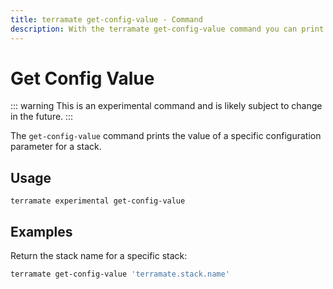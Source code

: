 ```yaml
---
title: terramate get-config-value - Command
description: With the terramate get-config-value command you can print the value of a specific configuration parameter.
---
```


# Get Config Value

::: warning
This is an experimental command and is likely subject to change in the future.
:::

The `get-config-value` command prints the value of a specific configuration parameter for a stack.

## Usage

`terramate experimental get-config-value`

## Examples

Return the stack name for a specific stack:

```bash
terramate get-config-value 'terramate.stack.name'
```
